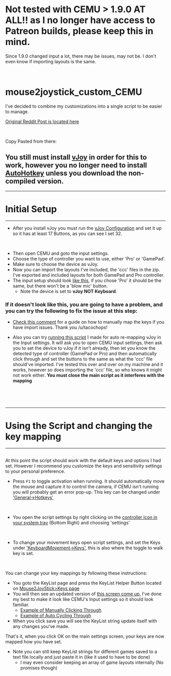# Not tested with CEMU > 1.9.0 AT ALL!! as I no longer have access to Patreon builds, please keep this in mind.
Since 1.9.0 changed input a lot, there may be issues, may not be. I don't even know if importing layouts is the same.

&nbsp;

# mouse2joystick_custom_CEMU
I've decided to combine my customizations into a single script to be easier to manage.


[Original Reddit Post is located here](https://www.reddit.com/r/cemu/comments/5zn0xa/autohotkey_script_to_use_mouse_for_camera/)

&nbsp;

Copy Pasted from there:

## You still must install [vJoy](https://sourceforge.net/projects/vjoystick/files/latest/download) in order for this to work, however you no longer need to install [AutoHotkey](https://autohotkey.com/download/ahk-install.exe) unless you download the non-compiled version.
***
# Initial Setup
***
* After you install vJoy you must run the [vJoy Configuration](http://i.imgur.com/5YBbtgA.png) and set it up so it has at least 17 Buttons, as you can see I set 32.

&nbsp;

* Then open CEMU and goto the input settings.
* Choose the type of controller you want to use, either 'Pro' or 'GamePad'.
* Make sure to choose the device as vJoy.
* Now you can import the layouts I've included, the 'ccc' files in the zip.  I've exported and included layouts for both GamePad and Pro controller.
* The input setup should look [like this](http://i.imgur.com/zJlASOK.png), if you chose 'Pro' it should be the same, but there won't be a 'blow mic' button.
  * Note the device is set to **vJoy NOT Keyboard**.

### If it doesn't look like this, you are going to have a problem, and you can try the following to fix the issue at this step:

- [Check this comment](https://www.reddit.com/r/cemu/comments/5zn0xa/autohotkey_script_to_use_mouse_for_camera/dgnq6lj/) for a guide on how to manually map the keys if you have import issues. Thank you /u/tacochops!

- Also you can try [running this script](https://bitbucket.org/CemuUser8/files/downloads/CEMU_Auto_vJoy_Mapper.zip) I made for auto re-mapping vJoy in the Input settings. It will ask you to open CEMU input settings, then ask you to set the device to vJoy if it isn't already, then let you know the detected type of controller (GamePad or Pro) and then automatically click through and set the buttons to the same as what the 'ccc' file should've imported. I've tested this over and over on my machine and it works, however so does importing the 'ccc' file, so who knows it might not work either.
**You must close the main script as it interferes with the mapping**

&nbsp;

&nbsp;

***
# Using the Script and changing the key mapping
***
##
At this point the script should work with the default keys and options I had set. However I recommend you customize the keys and sensitivity settings to your personal preference. 

* Press `F1` to toggle activation when running. It should automatically move the mouse and capture it to control the camera, if CEMU isn't running you will probably get an error pop-up. This key can be changed under ['General->Hotkeys'](http://i.imgur.com/DgQfU1n.png)

&nbsp;

* You open the script settings by right clicking on the [controller icon in your system tray](http://i.imgur.com/gYsabLx.png) (Bottom Right) and choosing 'settings'

&nbsp;

* To change your movement keys open script settings, and set the Keys under ['KeyboardMovement->Keys'](http://i.imgur.com/4NMjrRA.png), this is also where the toggle to walk key is set.

&nbsp;

You can change your key mappings by following these instructions:

* You goto the KeyList page and press the KeyList Helper Button located on [Mouse2JoyStick>Keys page](http://i.imgur.com/JyzT21Q.png)
* You will then see an updated version of [this screen come up,](http://i.imgur.com/hdavP22.png) I've done my best to make it look like CEMU's Input settings so it should look familiar.
	* [Example of Manually Clicking Through](https://gfycat.com/ArtisticDelayedDwarfrabbit)
	* [Example of Auto Cycling Through](https://gfycat.com/FinishedUglyHummingbird)
* When you click save you will see the KeyList string update itself with any changes you've made.

That's it, when you click OK on the main settings screen, your keys are now mapped how you have set.

* Note you can still keep KeyList strings for different games saved to a text file locally and just paste it in (like it used to have to be done)
	* I may even consider keeping an array of game layouts internally (No promises though)
